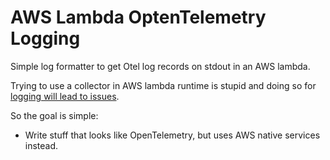 AWS Lambda OptenTelemetry Logging
===============================

Simple log formatter to get Otel log records on stdout in an AWS lambda.

Trying to use a collector in AWS lambda runtime is stupid and doing so for [logging will lead to issues](https://github.com/aws-observability/aws-otel-lambda/issues/1121).

So the goal is simple:

- Write stuff that looks like OpenTelemetry, but uses AWS native services instead.
